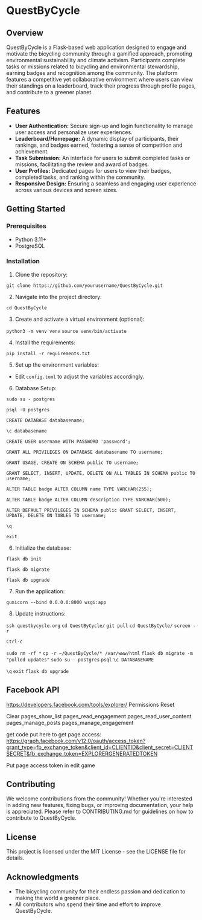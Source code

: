 # QuestByCycle

## Overview

QuestByCycle is a Flask-based web application designed to engage and motivate the bicycling community through a gamified approach, promoting environmental sustainability and climate activism. Participants complete tasks or missions related to bicycling and environmental stewardship, earning badges and recognition among the community. The platform features a competitive yet collaborative environment where users can view their standings on a leaderboard, track their progress through profile pages, and contribute to a greener planet.

## Features

- **User Authentication:** Secure sign-up and login functionality to manage user access and personalize user experiences.
- **Leaderboard/Homepage:** A dynamic display of participants, their rankings, and badges earned, fostering a sense of competition and achievement.
- **Task Submission:** An interface for users to submit completed tasks or missions, facilitating the review and award of badges.
- **User Profiles:** Dedicated pages for users to view their badges, completed tasks, and ranking within the community.
- **Responsive Design:** Ensuring a seamless and engaging user experience across various devices and screen sizes.

## Getting Started

### Prerequisites

- Python 3.11+
- PostgreSQL

### Installation

1. Clone the repository:

```git clone https://github.com/yourusername/QuestByCycle.git```

2. Navigate into the project directory:

```cd QuestByCycle```

3. Create and activate a virtual environment (optional):

```python3 -m venv venv```
```source venv/bin/activate```

4. Install the requirements:

```pip install -r requirements.txt```

5. Set up the environment variables:
- Edit `config.toml` to adjust the variables accordingly.

6. Database Setup:

```sudo su - postgres```

```psql -U postgres```

```CREATE DATABASE databasename;```

```\c databasename```

```CREATE USER username WITH PASSWORD 'password';```

```GRANT ALL PRIVILEGES ON DATABASE databasename TO username;```

```GRANT USAGE, CREATE ON SCHEMA public TO username;```

```GRANT SELECT, INSERT, UPDATE, DELETE ON ALL TABLES IN SCHEMA public TO username;```

```ALTER TABLE badge ALTER COLUMN name TYPE VARCHAR(255);```

```ALTER TABLE badge ALTER COLUMN description TYPE VARCHAR(500);```

```ALTER DEFAULT PRIVILEGES IN SCHEMA public GRANT SELECT, INSERT, UPDATE, DELETE ON TABLES TO username;```

```\q```

```exit```

6. Initialize the database:

```flask db init```

```flask db migrate```

```flask db upgrade```

7. Run the application:

```gunicorn --bind 0.0.0.0:8000 wsgi:app```

8. Update instructions:

```ssh questbycycle.org```
```cd QuestByCycle/```
```git pull```
```cd QuestByCycle/```
```screen -r```

```Ctrl-c```

```sudo rm -rf *```
```cp -r ~/QuestByCycle/* /var/www/html```
```flask db migrate -m "pulled updates"```
```sudo su - postgres```
```psql```
```\c DATABASENAME```

```\q```
```exit```
```flask db upgrade```

## Facebook API
https://developers.facebook.com/tools/explorer/
Permissions 
Reset

Clear
pages_show_list
pages_read_engagement
pages_read_user_content
pages_manage_posts
pages_manage_engagement

get code put here to get page access:
https://graph.facebook.com/v12.0/oauth/access_token?grant_type=fb_exchange_token&client_id=CLIENTID&client_secret=CLIENTSECRET&fb_exchange_token=EXPLORERGENERATEDTOKEN

Put page access token in edit game
## Contributing

We welcome contributions from the community! Whether you're interested in adding new features, fixing bugs, or improving documentation, your help is appreciated. Please refer to CONTRIBUTING.md for guidelines on how to contribute to QuestByCycle.

## License

This project is licensed under the MIT License - see the LICENSE file for details.

## Acknowledgments

- The bicycling community for their endless passion and dedication to making the world a greener place.
- All contributors who spend their time and effort to improve QuestByCycle.

